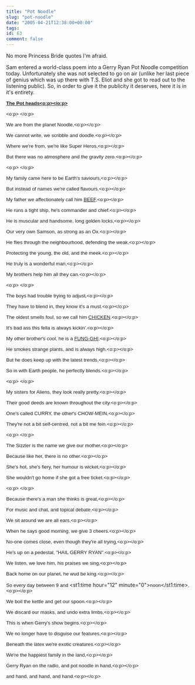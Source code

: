 ```yaml
---
title: "Pot Noodle"
slug: "pot-noodle"
date: "2005-04-21T12:38:00+00:00"
tags:
id: 63
comment: false
---
```


No more Princess Bride quotes I'm afraid.

Sam entered a world-class poem into a Gerry Ryan Pot Noodle competition today. Unfortunately she was not selected to go on air (unlike her last piece of genius which was up there with T.S. Eliot and she got to read out to the listening public). So, in order to give it the publicity it deserves, here it is in it's entirety.

**<u><span style="font-size: 10pt; font-family: Arial;">The Pot  heads<o:p></o:p></span></u>**

<span style="font-size: 10pt; font-family: Arial;"><o:p> </o:p></span>

<span style="font-size: 10pt; font-family: Arial;">We are from the planet  Noodle,<o:p></o:p></span>

<span style="font-size: 10pt; font-family: Arial;">We cannot write, we scribble and  doodle.<o:p></o:p></span>

<span style="font-size: 10pt; font-family: Arial;">Where we're from, we're like Super  Heros,<o:p></o:p></span>

<span style="font-size: 10pt; font-family: Arial;">But there was no atmosphere and the  gravity zero.<o:p></o:p></span>

<span style="font-size: 10pt; font-family: Arial;"><o:p> </o:p></span>

<span style="font-size: 10pt; font-family: Arial;">My family came here to be Earth's  saviours,<o:p></o:p></span>

<span style="font-size: 10pt; font-family: Arial;">But instead of names we're called  flavours.<o:p></o:p></span>

<span style="font-size: 10pt; font-family: Arial;">My father we affectionately call him  <u>BEEF</u>,<o:p></o:p></span>

<span style="font-size: 10pt; font-family: Arial;">He runs a tight ship, he's commander  and chief.<o:p></o:p></span>

<span style="font-size: 10pt; font-family: Arial;">He is muscular and handsome, long  golden locks,<o:p></o:p></span>

<span style="font-size: 10pt; font-family: Arial;">Our very own Samson, as strong as an  Ox.<o:p></o:p></span>

<span style="font-size: 10pt; font-family: Arial;">He flies through the neighbourhood,  defending the weak,<o:p></o:p></span>

<span style="font-size: 10pt; font-family: Arial;">Protecting the young, the old, and  the meek.<o:p></o:p></span>

<span style="font-size: 10pt; font-family: Arial;">He truly is a wonderful  man,<o:p></o:p></span>

<span style="font-size: 10pt; font-family: Arial;">My brothers help him all they  can.<o:p></o:p></span>

<span style="font-size: 10pt; font-family: Arial;"><o:p> </o:p></span>

<span style="font-size: 10pt; font-family: Arial;">The boys had trouble trying to  adjust,<o:p></o:p></span>

<span style="font-size: 10pt; font-family: Arial;">They have to blend in, they know  it's a must.<o:p></o:p></span>

<span style="font-size: 10pt; font-family: Arial;">The oldest smells foul, so we call  him <u>CHICKEN</u>.<o:p></o:p></span>

<span style="font-size: 10pt; font-family: Arial;">It's bad ass this fella is always  kickin'.<o:p></o:p></span>

<span style="font-size: 10pt; font-family: Arial;">My other brother's cool, he is a  <u>FUNG-GHI,</u><o:p></o:p></span>

<span style="font-size: 10pt; font-family: Arial;">He smokes strange plants, and is  always high.<o:p></o:p></span>

<span style="font-size: 10pt; font-family: Arial;">But he does keep up with the latest  trends,<o:p></o:p></span>

<span style="font-size: 10pt; font-family: Arial;">So in with Earth people, he  perfectly blends.<o:p></o:p></span>

<span style="font-size: 10pt; font-family: Arial;"><o:p> </o:p></span>

<span style="font-size: 10pt; font-family: Arial;">My sisters for Aliens, they look  really pretty,<o:p></o:p></span>

<span style="font-size: 10pt; font-family: Arial;">Their good deeds are known  throughout the city.<o:p></o:p></span>

<span style="font-size: 10pt; font-family: Arial;">One's called CURRY, the other's  CHOW-MEIN,<o:p></o:p></span>

<span style="font-size: 10pt; font-family: Arial;">They're not a bit self-centred, not  a bit me fein.<o:p></o:p></span>

<span style="font-size: 10pt; font-family: Arial;"><o:p> </o:p></span>

<span style="font-size: 10pt; font-family: Arial;">The Sizzler is the name we give our  mother,<o:p></o:p></span>

<span style="font-size: 10pt; font-family: Arial;">Because like her, there is no  other.<o:p></o:p></span>

<span style="font-size: 10pt; font-family: Arial;">She's hot, she's fiery, her humour  is wicket,<o:p></o:p></span>

<span style="font-size: 10pt; font-family: Arial;">She wouldn't go home if she got a  free ticket.<o:p></o:p></span>

<span style="font-size: 10pt; font-family: Arial;"><o:p> </o:p></span>

<span style="font-size: 10pt; font-family: Arial;">Because there's a man she thinks is  great,<o:p></o:p></span>

<span style="font-size: 10pt; font-family: Arial;">For music and chat, and topical  debate.<o:p></o:p></span>

<span style="font-size: 10pt; font-family: Arial;">We sit around we are all  ears,<o:p></o:p></span>

<span style="font-size: 10pt; font-family: Arial;">When he says good morning, we give 3  cheers.<o:p></o:p></span>

<span style="font-size: 10pt; font-family: Arial;">No-one comes close, even though  they're all trying,<o:p></o:p></span>

<span style="font-size: 10pt; font-family: Arial;">He's up on a pedestal, "HAIL GERRY  RYAN".<o:p></o:p></span>

<span style="font-size: 10pt; font-family: Arial;">We listen, we love him, his praises  we sing,<o:p></o:p></span>

<span style="font-size: 10pt; font-family: Arial;">Back home on our planet, he wud be  king.<o:p></o:p></span>

<span style="font-size: 10pt; font-family: Arial;">So every day between 9 and  </span><st1:time hour="12" minute="0"><span style="font-size: 10pt; font-family: Arial;">noon</span></st1:time><span style="font-size: 10pt; font-family: Arial;">,<o:p></o:p></span>

<span style="font-size: 10pt; font-family: Arial;">We boil the kettle and get our  spoon.<o:p></o:p></span>

<span style="font-size: 10pt; font-family: Arial;">We discard our masks, and undo extra  limbs,<o:p></o:p></span>

<span style="font-size: 10pt; font-family: Arial;">This is when Gerry's show  begins.<o:p></o:p></span>

<span style="font-size: 10pt; font-family: Arial;">We no longer have to disguise our  features,<o:p></o:p></span>

<span style="font-size: 10pt; font-family: Arial;">Beneath the latex we're exotic  creatures.<o:p></o:p></span>

<span style="font-size: 10pt; font-family: Arial;">We're the happiest family in the  land,<o:p></o:p></span>

<span style="font-size: 10pt; font-family: Arial;">Gerry Ryan on the radio, and pot  noodle in hand,<o:p></o:p></span>

<span style="font-size: 10pt; font-family: Arial;">and hand, and hand, and  hand.<o:p></o:p></span>

